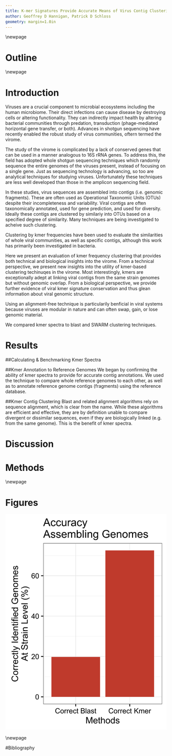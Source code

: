 ```yaml
---
title: K-mer Signatures Provide Accurate Means of Virus Contig Clustering
author: Geoffrey D Hannigan, Patrick D Schloss
geometry: margin=1.0in
---
```


\newpage

# Outline

\newpage

# Introduction
Viruses are a crucial component to microbial ecosystems including the human microbiome. Their direct infections can cause disease by destroying cells or altering functionality. They can indirectly impact health by altering bacterial communities through predation, transduction (phage-mediated horizontal gene transfer, or both). Advances in shotgun sequencing have recently enabled the robust study of virus communities, oftern termed the virome.

The study of the virome is complicated by a lack of conserved genes that can be used in a manner analogous to 16S rRNA genes. To address this, the field has adopted whole shotgun sequencing techniques which randomly sequence the entire genomes of the viruses present, instead of focusing on a single gene. Just as sequencing technology is advancing, so too are analytical techniques for studying viruses. Unfortunately these techniques are less well developed than those in the amplicon sequencing field.

In these studies, virus sequences are assembled into contigs (i.e. genomic fragments). These are often used as Operational Taxonomic Units (OTUs) despite their incompleteness and variability. Viral contigs are often taxonomically annotated, used for gene prediction, and used for diversity. Ideally these contigs are clustered by similariy into OTUs based on a specified degree of similarity. Many techniques are being investigated to acheive such clustering.

Clustering by kmer frequencies have been used to evaluate the similarities of whole viral communities, as well as specific contigs, although this work has primarily been investigated in bacteria.

Here we present an evaluation of kmer frequency clustering that provides both technical and biological insights into the virome. From a technical perspective, we present new insights into the utility of kmer-based clustering techinuqes in the virome. Most interestingly, kmers are exceptionally adept at linking viral contigs from the same strain genomes but without genomic overlap. From a biological perspective, we provide further evidence of viral kmer signature conservation and thus glean information about viral genomic structure.

Using an alignment-free technique is particularily benficial in viral systems because viruses are modular in nature and can often swap, gain, or lose genomic material.

We compared kmer spectra to blast and SWARM clustering techniques.

# Results

##Calculating & Benchmarking Kmer Spectra


##Kmer Annotation to Reference Genomes
We began by confirming the ability of kmer spectra to provide for accurate contig annotations. We used the technique to compare whole reference genomes to each other, as well as to annotate reference genome contigs (fragments) using the reference database.

##Kmer Contig Clustering
Blast and related alignment algorithms rely on sequence alignment, which is clear from the name. While these algorithms are efficient and effective, they are by definition unable to compare divergent or dissimilar sequences, even if they are biologically linked (e.g. from the same genome). This is the benefit of kmer spectra. 

# Discussion

# Methods

\newpage

# Figures

![Comparison of kmer spectrum and blast approach to recunstructing reference phage genomes.\label{comparebar}](../Figures/ComparisonBarGraph)

\newpage

#Bibliography
